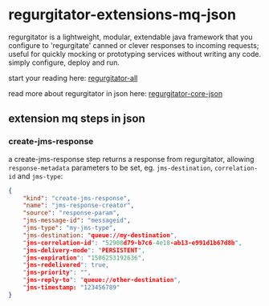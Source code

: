 # regurgitator-extensions-mq-json

regurgitator is a lightweight, modular, extendable java framework that you configure to 'regurgitate' canned or clever responses to incoming requests; useful for quickly mocking or prototyping services without writing any code. simply configure, deploy and run.

start your reading here: [regurgitator-all](http://github.com/talmeym/regurgitator-all#regurgitator)

read more about regurgitator in json here: [regurgitator-core-json](http://github.com/talmeym/regurgitator-core-json#json-configuration-of-regurgitator)

## extension mq steps in json

### create-jms-response

a create-jms-response step returns a response from regurgitator, allowing ``response-metadata`` parameters to be set, eg. ``jms-destination``, ``correlation-id`` and ``jms-type``:

```json
{
    "kind": "create-jms-response",
    "name": "jms-response-creator",
    "source": "response-param",
    "jms-message-id": "messageid",
    "jms-type": "my-jms-type",
    "jms-destination: "queue://my-destination",
    "jms-correlation-id": "52908d79-b7c6-4e18-ab13-e991d1b67d8b",
    "jms-delivery-mode": "PERSISTENT",
    "jms-expiration": "1506253192636",
    "jms-redelivered": true,
    "jms-priority": "",
    "jms-reply-to": "queue://other-destination",
    "jms-timestamp: "123456789"
}
```
